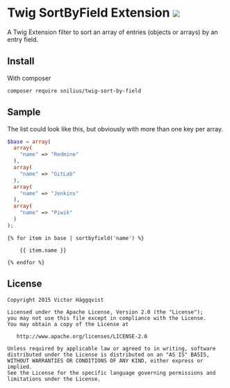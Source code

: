 # Twig SortByField Extension [![](https://img.shields.io/travis/victorhaggqvist/Twig-sort-by-field.svg?style=flat)](https://travis-ci.org/victorhaggqvist/Twig-sort-by-field)
A Twig Extension filter to sort an array of entries (objects or arrays) by an entry field.

## Install
With composer

    composer require snilius/twig-sort-by-field

## Sample
The list could look like this, but obviously with more than one key per array.

```php
$base = array(
  array(
    "name" => "Redmine"
  ),
  array(
    "name" => "GitLab"
  ),
  array(
    "name" => "Jenkins"
  ),
  array(
    "name" => "Piwik"
  )
);
```

```twig
{% for item in base | sortbyfield('name') %}

    {{ item.name }}

{% endfor %}
```

## License

    Copyright 2015 Victor Häggqvist

    Licensed under the Apache License, Version 2.0 (the "License");
    you may not use this file except in compliance with the License.
    You may obtain a copy of the License at

       http://www.apache.org/licenses/LICENSE-2.0

    Unless required by applicable law or agreed to in writing, software
    distributed under the License is distributed on an "AS IS" BASIS,
    WITHOUT WARRANTIES OR CONDITIONS OF ANY KIND, either express or implied.
    See the License for the specific language governing permissions and
    limitations under the License.
